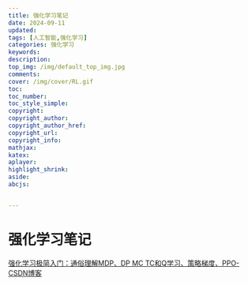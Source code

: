 ```yaml
---
title: 强化学习笔记
date: 2024-09-11
updated:
tags: [人工智能,强化学习]
categories: 强化学习
keywords:
description:
top_img: /img/default_top_img.jpg
comments:
cover: /img/cover/RL.gif
toc:
toc_number:
toc_style_simple:
copyright:
copyright_author:
copyright_author_href:
copyright_url:
copyright_info:
mathjax:
katex:
aplayer:
highlight_shrink:
aside:
abcjs:


---
```




# 强化学习笔记

[强化学习极简入门：通俗理解MDP、DP MC TC和Q学习、策略梯度、PPO-CSDN博客](https://blog.csdn.net/v_JULY_v/article/details/128965854)